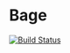 # Bage

[![Build Status](https://travis-ci.org/zmshurik/project-lvl3-s174.svg)](https://travis-ci.org/zmshurik/project-lvl3-s174)
